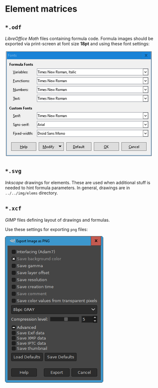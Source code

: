 # Element matrices

## `*.odf`
*LibreOffice Math* files containing formula code.
Formula images should be exported via print-screen at font size **18pt** and using these font settings:

![font settings](_libre_office_font_settings.png)

## `*.svg`
*Inkscape* drawings for elements. These are used when additional stuff is needed to hint formula parameters. In general, drawings are in `../../img/elems` directory.

## `*.xcf`
*GIMP* files defining layout of drawings and formulas.

Use these settings for exporting `png` files:

![png settings](_gimp_png_settings.png)
